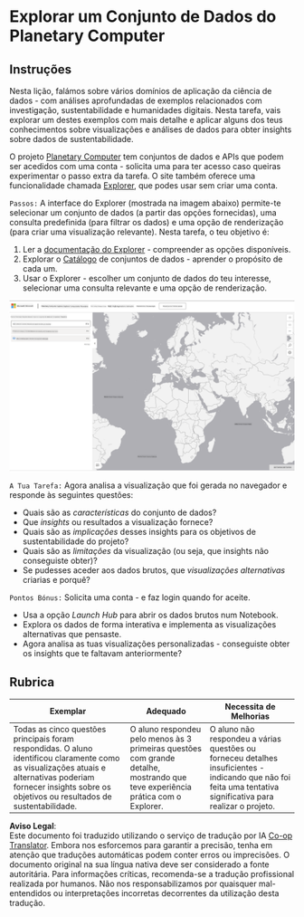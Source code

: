 <!--
CO_OP_TRANSLATOR_METADATA:
{
  "original_hash": "d1e05715f9d97de6c4f1fb0c5a4702c0",
  "translation_date": "2025-08-24T21:51:21+00:00",
  "source_file": "6-Data-Science-In-Wild/20-Real-World-Examples/assignment.md",
  "language_code": "pt"
}
-->
# Explorar um Conjunto de Dados do Planetary Computer

## Instruções

Nesta lição, falámos sobre vários domínios de aplicação da ciência de dados - com análises aprofundadas de exemplos relacionados com investigação, sustentabilidade e humanidades digitais. Nesta tarefa, vais explorar um destes exemplos com mais detalhe e aplicar alguns dos teus conhecimentos sobre visualizações e análises de dados para obter insights sobre dados de sustentabilidade.

O projeto [Planetary Computer](https://planetarycomputer.microsoft.com/) tem conjuntos de dados e APIs que podem ser acedidos com uma conta - solicita uma para ter acesso caso queiras experimentar o passo extra da tarefa. O site também oferece uma funcionalidade chamada [Explorer](https://planetarycomputer.microsoft.com/explore), que podes usar sem criar uma conta.

`Passos:`
A interface do Explorer (mostrada na imagem abaixo) permite-te selecionar um conjunto de dados (a partir das opções fornecidas), uma consulta predefinida (para filtrar os dados) e uma opção de renderização (para criar uma visualização relevante). Nesta tarefa, o teu objetivo é:

 1. Ler a [documentação do Explorer](https://planetarycomputer.microsoft.com/docs/overview/explorer/) - compreender as opções disponíveis.
 2. Explorar o [Catálogo](https://planetarycomputer.microsoft.com/catalog) de conjuntos de dados - aprender o propósito de cada um.
 3. Usar o Explorer - escolher um conjunto de dados do teu interesse, selecionar uma consulta relevante e uma opção de renderização.

![O Explorer do Planetary Computer](../../../../translated_images/planetary-computer-explorer.c1e95a9b053167d64e2e8e4347cfb689e47e2037c33103fc1bbea1a149d4f85b.pt.png)

`A Tua Tarefa:`
Agora analisa a visualização que foi gerada no navegador e responde às seguintes questões:
 * Quais são as _características_ do conjunto de dados?
 * Que _insights_ ou resultados a visualização fornece?
 * Quais são as _implicações_ desses insights para os objetivos de sustentabilidade do projeto?
 * Quais são as _limitações_ da visualização (ou seja, que insights não conseguiste obter)?
 * Se pudesses aceder aos dados brutos, que _visualizações alternativas_ criarias e porquê?

`Pontos Bónus:`
Solicita uma conta - e faz login quando for aceite.
 * Usa a opção _Launch Hub_ para abrir os dados brutos num Notebook.
 * Explora os dados de forma interativa e implementa as visualizações alternativas que pensaste.
 * Agora analisa as tuas visualizações personalizadas - conseguiste obter os insights que te faltavam anteriormente?

## Rubrica

Exemplar | Adequado | Necessita de Melhorias
--- | --- | --- |
Todas as cinco questões principais foram respondidas. O aluno identificou claramente como as visualizações atuais e alternativas poderiam fornecer insights sobre os objetivos ou resultados de sustentabilidade. | O aluno respondeu pelo menos às 3 primeiras questões com grande detalhe, mostrando que teve experiência prática com o Explorer. | O aluno não respondeu a várias questões ou forneceu detalhes insuficientes - indicando que não foi feita uma tentativa significativa para realizar o projeto. |

**Aviso Legal**:  
Este documento foi traduzido utilizando o serviço de tradução por IA [Co-op Translator](https://github.com/Azure/co-op-translator). Embora nos esforcemos para garantir a precisão, tenha em atenção que traduções automáticas podem conter erros ou imprecisões. O documento original na sua língua nativa deve ser considerado a fonte autoritária. Para informações críticas, recomenda-se a tradução profissional realizada por humanos. Não nos responsabilizamos por quaisquer mal-entendidos ou interpretações incorretas decorrentes da utilização desta tradução.